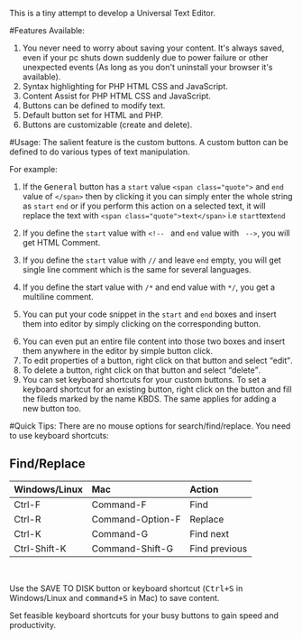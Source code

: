This is a tiny attempt to develop a Universal Text Editor.


#Features Available:

<ol>
<li>You never need to worry about saving your content. It's always saved, even if your pc shuts down suddenly due to power failure or other unexpected events (As long as you don't uninstall your browser it's available).</li>
<li>Syntax highlighting for  PHP HTML CSS and JavaScript.</li>

<li>Content Assist for PHP HTML CSS and JavaScript.</li>

<li>Buttons can be defined to modify text.</li>

<li>Default button set for HTML and PHP.</li>

<li>Buttons are customizable (create and delete).</li>
</ol>
<div id="usage"></div>
#Usage:
The salient feature is the custom buttons. A custom button can be defined to do various types of text manipulation.

For example:

<ol>
<li>
<p>If the <kbd class="button">General</kbd> button has a <code>start</code> value <code>&lt;span class="quote"&gt;</code> and <code>end</code> value of <code>&lt;/span&gt;</code>
then by clicking it you can simply enter the whole string as <code>start</code> <code>end</code> or if you perform this action on
a selected text, it will replace the text with <code>&lt;span class="quote"&gt;text&lt;/span&gt;</code> i.e <code>start</code>text<code>end</code></p>
</li>
<li>
<p>If you define the <code>start</code> value with <code>&lt;!-- </code> and <code>end</code> value with <code> --&gt;</code>, you will get HTML Comment.</p>
</li>
<li>
<p>If you define the <code>start</code> value with <code>//</code> and leave <code>end</code> empty, you will get single line comment which is the same for several languages.</p>
</li>
<li>
<p>If you define the start value with <code>/*</code> and end value with <code>*/</code>, you get a multiline comment.</p>
</li>
<li>
<p>You can put your code snippet in the <code>start</code> and <code>end</code> boxes and insert them into editor by simply clicking on the corresponding button.</p>
</li>
<li>You can even put an entire file content into those two boxes and insert them anywhere in the editor by simple button click.</li>
<li>To edit properties of a button, right click on that button and select <q>edit</q>.</li>
<li>To delete a button, right click on that button and select <q>delete</q>.</li>
<li>You can set keyboard shortcuts for your custom buttons. To set a keyboard shortcut for an existing button, right click on the button and fill the fileds marked by the name <span class="quote">KBDS</span>. The same applies for adding a new button too.</li>
</ol>

<div id="tips"></div>
#Quick Tips:
There are no mouse options for search/find/replace. You need to use keyboard shortcuts:

## Find/Replace

| Windows/Linux                  | Mac                            | Action                         |
|:-------------------------------|:-------------------------------|:-------------------------------|  
| Ctrl-F | Command-F | Find |
| Ctrl-R | Command-Option-F | Replace |
| Ctrl-K | Command-G | Find next |
| Ctrl-Shift-K | Command-Shift-G | Find previous |

<br>

Use the <span class="button">SAVE TO DISK</span> button or keyboard shortcut (<kbd>Ctrl+S</kbd> in Windows/Linux and <kbd>command+S</kbd> in Mac) to save content.

Set feasible keyboard shortcuts for your busy buttons to gain speed and productivity.


